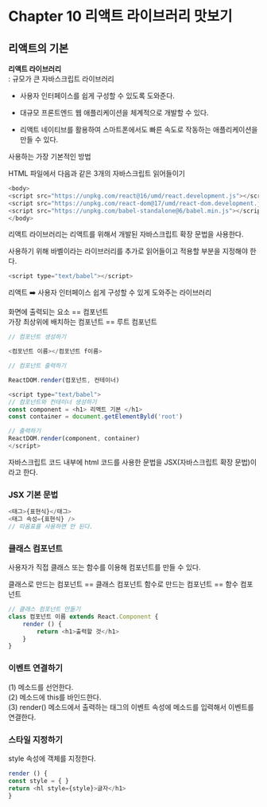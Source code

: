 # Chapter 10 리액트 라이브러리 맛보기

## 리액트의 기본

**리액트 라이브러리**    
: 규모가 큰 자바스크립트 라이브러리

- 사용자 인터페이스를 쉽게 구성할 수 있도록 도와준다.

- 대규모 프론트엔드 웹 애플리케이션을 체계적으로 개발할 수 있다.

- 리액트 네이티브를 활용하여 스마트폰에서도 빠른 속도로 작동하는 애플리케이션을 만들 수 있다.

사용하는 가장 기본적인 방법

HTML 파일에서 다음과 같은 3개의 자바스크립트 읽어들이기

```js
<body>
<script src="https://unpkg.com/react@16/umd/react.development.js"></script>
<script src="https://unpkg.com/react-dom@17/umd/react-dom.development.js"></scriphttps:>
<script src="https://unpkg.com/babel-standalone@6/babel.min.js"></script>
</body>
```

리액트 라이브러리는 리액트를 위해서 개발된 자바스크립트 확장 문법을 사용한다.

사용하기 위해 바벨이라는 라이브러리를 추가로 읽어들이고 적용할 부분을 지정해야 한다.

```js
<script type="text/babel"></script>
```

리액트 ➡️ 사용자 인터페이스 쉽게 구성할 수 있게 도와주는 라이브러리

화면에 출력되는 요소 == 컴포넌트   
가장 최상위에 배치하는 컴포넌트 == 루트 컴포넌트

```js
// 컴포넌트 생성하기

<컴포넌트 이름></컴포넌트 f이름>

// 컴포넌트 출력하기

ReactDOM.render(컴포넌트, 컨테이너)

```

```js
<script type="text/babel">
// 컴포넌트와 컨테이너 생성하기
const component = <h1> 리액트 기본 </h1>
const container = document.getElementByld('root')

// 출력하기
ReactDOM.render(component, container)
</script>
```

자바스크립트 코드 내부에 html 코드를 사용한 문법을 JSX(자바스크립트 확장 문법)이라고 한다.

### JSX 기본 문법
```js
<태그>{표현식}</태그>
<태그 속성={표현식} />
// 따옴표를 사용하면 안 된다.
```

### 클래스 컴포넌트
사용자가 직접 클래스 또는 함수를 이용해 컴포넌트를 만들 수 있다.

클래스로 만드는 컴포넌트 == 클래스 컴포넌트
함수로 만드는 컴포넌트 == 함수 컴포넌트

```js
// 클래스 컴포넌트 만들기
class 컴포넌트 이름 extends React.Component {
    render () {
        return <h1>출력할 것</h1>
    }
}
```

### 이벤트 연결하기
(1) 메소드를 선언한다.   
(2) 메소드에 this를 바인드한다.   
(3) render() 메소드에서 출력하는 태그의 이벤트 속성에 메소드를 입력해서 이벤트를 연결한다.   

### 스타일 지정하기
style 속성에 객체를 지정한다.
```js
render () {
const style = { }
return <hl style={style}>글자</h1>
}
```




